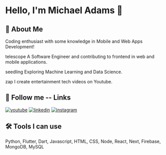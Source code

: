 # Hello, I'm Michael Adams 👋

## 🚀 About Me

Coding enthusiast with some knowledge in Mobile and Web Apps Development!

telescope A Software Engineer and contributing to frontend in web and mobile applications.

seedling Exploring Machine Learning and Data Science.

zap I create entertainment tech videos on Youtube.

## 🔗 Follow me -- Links

[![youtube](https://img.shields.io/badge/youtube-ff0000?style=for-the-badge&logo=youtube&logoColor=white)](https://www.youtube.com/channel/UCLU4yityCjunGfLbnF2R41w)
[![linkedin](https://img.shields.io/badge/linkedin-0A66C2?style=for-the-badge&logo=linkedin&logoColor=white)](https://www.linkedin.com/in/michael-nana-adams/)
[![instagram](https://img.shields.io/badge/instagram-1DA1F2?style=for-the-badge&logo=instagram&logoColor=white)](https://www.instagram.com/mighty.mike07/)

## 🛠 Tools I can use

Python, 
Flutter, Dart,
Javascript, HTML, CSS, 
Node, React, Next,
Firebase, MongoDB, MySQL
